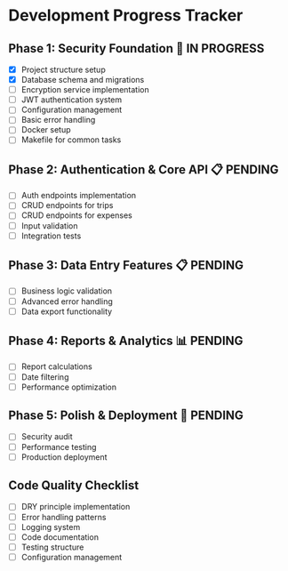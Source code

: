 # Development Progress Tracker

## Phase 1: Security Foundation 🔄 IN PROGRESS
- [x] Project structure setup
- [x] Database schema and migrations
- [ ] Encryption service implementation
- [ ] JWT authentication system
- [ ] Configuration management
- [ ] Basic error handling
- [ ] Docker setup
- [ ] Makefile for common tasks

## Phase 2: Authentication & Core API 📋 PENDING
- [ ] Auth endpoints implementation
- [ ] CRUD endpoints for trips
- [ ] CRUD endpoints for expenses
- [ ] Input validation
- [ ] Integration tests

## Phase 3: Data Entry Features 📋 PENDING
- [ ] Business logic validation
- [ ] Advanced error handling
- [ ] Data export functionality

## Phase 4: Reports & Analytics 📊 PENDING
- [ ] Report calculations
- [ ] Date filtering
- [ ] Performance optimization

## Phase 5: Polish & Deployment 🚀 PENDING
- [ ] Security audit
- [ ] Performance testing
- [ ] Production deployment

## Code Quality Checklist
- [ ] DRY principle implementation
- [ ] Error handling patterns
- [ ] Logging system
- [ ] Code documentation
- [ ] Testing structure
- [ ] Configuration management